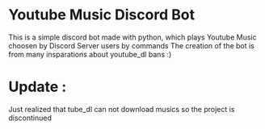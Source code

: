 # Youtube Music Discord Bot
This is a simple discord bot made with python, which plays Youtube Music choosen by Discord Server users by commands
The creation of the bot is from many insparations about youtube_dl bans :)

# Update :
Just realized that tube_dl can not download musics so the project is discontinued
